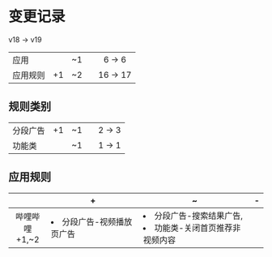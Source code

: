 # 变更记录

v18 -> v19

||||||
|-|:-:|:-:|:-:|:-:|
|应用||~1||6 -> 6|
|应用规则|+1|~2||16 -> 17|

## 规则类别

||||||
|-|:-:|:-:|:-:|:-:|
|分段广告|+1|~1||2 -> 3|
|功能类||~1||1 -> 1|

## 应用规则

||+|~|-|
|:-:|-|-|-|
|哔哩哔哩<br>+1,~2|<li>分段广告-视频播放页广告|<li>分段广告-搜索结果广告,<li>功能类-关闭首页推荐非视频内容||
